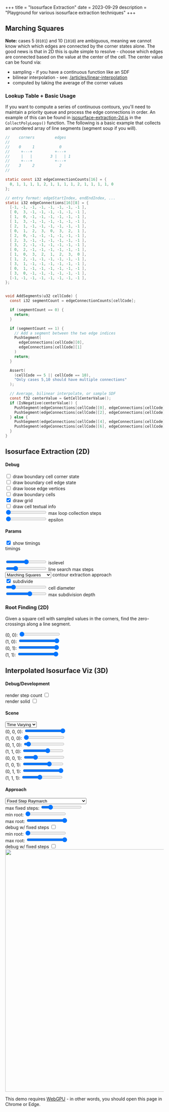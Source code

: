 +++
title = "Isosurface Extraction"
date = 2023-09-29
description = "Playground for various isosurface extraction techniques"
+++


## Marching Squares

<section id="marching-squares-content">
 <section class="center-align">
    <canvas width="1024" height="1024"></canvas>
  </section>
  <script type="module" src="2d/marching-squares.js"></script>

**Note:** cases 5 (`0101`) and 10 (`1010`) are ambiguous, meaning we cannot know which which edges are connected by the corner states alone. The good news is that in 2D this is quite simple to resolve - choose which edges are connected based on the value at the center of the cell. The center value can be found via:
- sampling - if you have a continuous function like an SDF
- bilinear interpolation - see: [/articles/linear-interpolation](/articles/linear-interpolation/#bilinear-interpolation-2d)
- computed by taking the average of the corner values

### Lookup Table + Basic Usage

If you want to compute a series of continuous contours, you'll need to maintain a priority queue and process the edge connections in order. An example of this can be found in [isosurface-extraction-2d.js](./2d/isosurface-extraction-2d.js) in the `CollectPolyLoops()` function. The following is a basic example that collects an unordered array of line segments (segment soup if you will).

```c
//    corners         edges
//
//    0     1           0
//     +---+          +---+
//     |   |        3 |   | 1
//     +---+          +---+
//    3     2           2
//

static const i32 edgeConnectionCounts[16] = {
  0, 1, 1, 1, 1, 2, 1, 1, 1, 1, 2, 1, 1, 1, 1, 0
};

// entry format: edgeStartIndex, endEndIndex, ...
static i32 edgeConnections[16][8] = {
  [-1, -1, -1, -1, -1, -1, -1, -1 ],
  [ 0,  3, -1, -1, -1, -1, -1, -1 ],
  [ 1,  0, -1, -1, -1, -1, -1, -1 ],
  [ 1,  3, -1, -1, -1, -1, -1, -1 ],
  [ 2,  1, -1, -1, -1, -1, -1, -1 ],
  [ 0,  1,  2,  3,  0,  3,  2,  1 ],
  [ 2,  0, -1, -1, -1, -1, -1, -1 ],
  [ 2,  3, -1, -1, -1, -1, -1, -1 ],
  [ 3,  2, -1, -1, -1, -1, -1, -1 ],
  [ 0,  2, -1, -1, -1, -1, -1, -1 ],
  [ 1,  0,  3,  2,  1,  2,  3,  0 ],
  [ 1,  2, -1, -1, -1, -1, -1, -1 ],
  [ 3,  1, -1, -1, -1, -1, -1, -1 ],
  [ 0,  1, -1, -1, -1, -1, -1, -1 ],
  [ 3,  0, -1, -1, -1, -1, -1, -1 ],
  [-1, -1, -1, -1, -1, -1, -1, -1 ],
};


void AddSegments(u32 cellCode) {
  const i32 segmentCount = edgeConnectionCounts[cellCode];

  if (segmentCount == 0) {
    return;
  }

  if (segmentCount == 1) {
    // Add a segment between the two edge indices
    PushSegment(
      edgeConnections[cellCode][0],
      edgeConnections[cellCode][1]
    )
    return;
  }

  Assert(
    (cellCode == 5 || cellCode == 10),
    "Only cases 5,10 should have multiple connections"
  );

  // Average, bilinear interpolate, or sample SDF
  const f32 centerValue = GetCellCenterValue();
  if (IsNegative(centerValue)) {
    PushSegment(edgeConnections[cellCode][0], edgeConnections[cellCode][1]);
    PushSegment(edgeConnections[cellCode][2], edgeConnections[cellCode][3]);
  } else {
    PushSegment(edgeConnections[cellCode][4], edgeConnections[cellCode][5]);
    PushSegment(edgeConnections[cellCode][6], edgeConnections[cellCode][7]);
  }
}
```

</section>

## Isosurface Extraction (2D)

<section id="isosurface-extraction-2d-content">
  <section class="controls">
    <h4>Debug</h4>
    <div class="indent">
      <div class="debugDrawNodeCornerState-control control">
        <input type="checkbox" value="1" /> draw boundary cell corner state
      </div>
      <div class="debugDrawNodeEdgeState-control control">
        <input type="checkbox" value="1" /> draw boundary cell edge state
      </div>
      <div class="debugDrawLooseEdgeVertices-control control">
        <input type="checkbox" value="1" /> draw loose edge vertices
      </div>
      <div class="debugDrawBoundaryCells-control control">
        <input type="checkbox" value="1" /> draw boundary cells
      </div>
      <div class="debugDrawGrid-control control">
        <input type="checkbox" value="1" checked /> draw grid
      </div>
      <div class="debugDrawCellTextualInfo-control control">
        <input type="checkbox" value="1" /> draw cell textual info
      </div>
      <div class="debugLoopCollectionMaxSteps-control control">
        <input type="range" min="-1" max="500" value="-1"> max loop collection steps
        <output></output>
      </div>
      <div class="epsilon-control control">
        <input type="range" min="0.001" max="10" value="0.01" step="0.001"> epsilon
        <output></output>
      </div>
    </div>
    <h4>Params</h4>
    <div class="indent">
      <div class="debugPerformance-control control">
        <input type="checkbox" value="1" checked> show timings
        <div class="performance-output shownBy-debugPerformance">
          timings
          <code><pre></pre></code>
        </div>
      </div>
      <div class="isolevel-control control">
        <input type="range" min="-500" max="500" value="0.0" step="0.1"> isolevel
        <output></output>
      </div>
      <div class="lineSearchMaxSteps-control control">
        <input type="range" min="0" max="100" value="20"> line search max steps
        <output></output>
      </div>
      <div class="contourExtractionApproach-control control">
        <select>
            <option value="marching-squares">Marching Squares</option>
            <option value="dual-contouring">🚧 Dual Contouring 🚧</option>
            <option value="surface-nets">🚧 Surface Nets 🚧</option>
        </select>
        contour extraction approach
      </div>
      <div class="performSubdivision-control control">
        <input type="checkbox" value="1" checked >
        subdivide
      </div>
      <div class="cellDiameter-control control hiddenBy-performSubdivision">
        <input type="range" min="2" max="9" value="3"> cell diameter
        <output></output>
      </div>
      <div class="maxSubdivisionDepth-control control shownBy-performSubdivision">
        <input type="range" min="2" max="12" value="8"> max subdivision depth
        <output></output>
      </div>
    </div>
  </section>
  <section class="center-align">
    <canvas width="1024" height="1024"></canvas>
  </section>
  <script type="module" src="2d/isosurface-extraction-2d.js"></script>
</section>

### Root Finding (2D)

Given a square cell with sampled values in the corners, find the zero-crossings along a line segment.

<section id="root-finding-2d-content">
  <section class="controls">
    <div class="c00-control control">
      (0, 0): <input type="range" min="-3.0" max="3.0" value="-3.0" step="0.01">
      <output></output>
    </div>
    <div class="c10-control control">
      (1, 0): <input type="range" min="-3.0" max="3.0" value="3.0" step="0.01">
      <output></output>
    </div>
    <div class="c01-control control">
      (0, 1): <input type="range" min="-3.0" max="3.0" value="3.0" step="0.01">
      <output></output>
    </div>
    <div class="c11-control control">
      (1, 1): <input type="range" min="-3.0" max="3.0" value="3.0" step="0.01">
      <output></output>
    </div>
  </section>
  <section class="center-align">
    <canvas width="1024" height="1024"></canvas>
  </section>
  <script type="module" src="2d/root-finding-2d.js"></script>
</section>


## Interpolated Isosurface Viz (3D)

<section id="interpolated-isosurface-viz-3d-content" class="has-webgpu">
  <section class="controls webgpu-required">
    <h4>Debug/Development</h4>
    <div class="indent">
      <div class="debugRenderStepCount-control control">
        render step count <input type="checkbox" value="1" />
      </div>
      <div class="debugRenderSolid-control control">
        render solid <input type="checkbox" value="1" />
      </div>
    </div>
    <h4>Scene</h4>
    <div class="indent">
      <div class="scene-control control">
        <select>
          <option value="time-varying" selected>Time Varying</option>
          <option value="manual">Manual</option>
        </select>
      </div>
      <div class="shownBy-scene indent" showValue="manual">
        <div class="c000-control control">
          (0, 0, 0): <input type="range" min="-2.0" max="2.0" value="2.0" step="0.01">
          <output></output>
        </div>
        <div class="c100-control control">
          (1, 0, 0): <input type="range" min="-2.0" max="2.0" value="-2.0" step="0.01">
          <output></output>
        </div>
        <div class="c010-control control">
          (0, 1, 0): <input type="range" min="-2.0" max="2.0" value="-1.76" step="0.01">
          <output></output>
        </div>
        <div class="c110-control control">
          (1, 1, 0): <input type="range" min="-2.0" max="2.0" value="0.51" step="0.01">
          <output></output>
        </div>
        <div class="c001-control control">
          (0, 0, 1): <input type="range" min="-2.0" max="2.0" value="-0.97" step="0.01">
          <output></output>
        </div>
        <div class="c101-control control">
          (1, 0, 1): <input type="range" min="-2.0" max="2.0" value="0.7" step="0.01">
          <output></output>
        </div>
        <div class="c011-control control">
          (0, 1, 1): <input type="range" min="-2.0" max="2.0" value="2.0" step="0.01">
          <output></output>
        </div>
        <div class="c111-control control">
          (1, 1, 1): <input type="range" min="-2.0" max="2.0" value="-0.28" step="0.01">
          <output></output>
        </div>
      </div>
    </div>
    <h4>Approach</h4>
    <div class="indent">
      <div class="approach-control control">
        <select>
          <option value="fixed-step-ray-march" selected>Fixed Step Raymarch</option>
          <!-- <option value="segment-marching">🚧 Segment Marching 🚧</option> -->
          <option value="ray-tracing-signed-distance-grids">🚧 Ray Tracing Signed Distance Grids 🚧</option>
        </select>
        <div class="shownBy-approach indent" showValue="fixed-step-ray-march">
          <div class="maxFixedSteps-control control">
            max fixed steps: <input type="range" min="10.0" max="1000.0" value="200.0" step="1.0">
            <output></output>
          </div>
        </div>
        <div class="shownBy-approach indent" showValue="ray-tracing-signed-distance-grids">
          <div class="minRoot-control control">
            min root: <input type="range" min="0" max="3" value="0" step="1">
            <output></output>
          </div>
          <div class="maxRoot-control control">
            max root: <input type="range" min="0" max="3" value="3" step="1">
            <output></output>
          </div>
          <div class="fixedStepToggle-control control">
            debug w/ fixed steps <input type="checkbox" value="1" />
          </div>
        </div>
        <div class="shownBy-approach indent" showValue="ray-tracing-signed-distance-grids">
          <div class="minRoot-control control">
            min root: <input type="range" min="0" max="3" value="0" step="1">
            <output></output>
          </div>
          <div class="maxRoot-control control">
            max root: <input type="range" min="0" max="3" value="3" step="1">
            <output></output>
          </div>
          <div class="fixedStepToggle-control control">
            debug w/ fixed steps <input type="checkbox" value="1" />
          </div>
        </div>
      </div>
    </div>
  </section>
  <section class="center-align webgpu-required">
    <canvas width="1024" height="1024"></canvas>
  </section>
  <script type="module" src="interpolated-isosurface-viz-3d/interpolated-isosurface-viz-3d.js"></script>
  <section class="center-align webgpu-missing error-border">
    <img src="/img/webgpu-responsive.svg" width="768" height="768" />
    <p class="error">
      This demo requires <a href="https://en.wikipedia.org/wiki/WebGPU">WebGPU</a> - in other words, you should open this page in Chrome or Edge.
    <p>
  </section>
</section>
